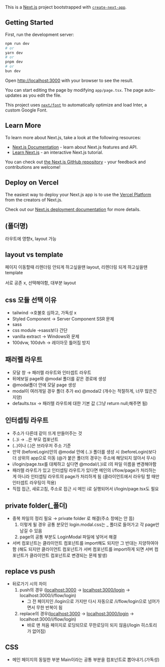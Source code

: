 This is a [Next.js](https://nextjs.org/) project bootstrapped with [`create-next-app`](https://github.com/vercel/next.js/tree/canary/packages/create-next-app).

## Getting Started

First, run the development server:

```bash
npm run dev
# or
yarn dev
# or
pnpm dev
# or
bun dev
```

Open [http://localhost:3000](http://localhost:3000) with your browser to see the result.

You can start editing the page by modifying `app/page.tsx`. The page auto-updates as you edit the file.

This project uses [`next/font`](https://nextjs.org/docs/basic-features/font-optimization) to automatically optimize and load Inter, a custom Google Font.

## Learn More

To learn more about Next.js, take a look at the following resources:

- [Next.js Documentation](https://nextjs.org/docs) - learn about Next.js features and API.
- [Learn Next.js](https://nextjs.org/learn) - an interactive Next.js tutorial.

You can check out [the Next.js GitHub repository](https://github.com/vercel/next.js/) - your feedback and contributions are welcome!

## Deploy on Vercel

The easiest way to deploy your Next.js app is to use the [Vercel Platform](https://vercel.com/new?utm_medium=default-template&filter=next.js&utm_source=create-next-app&utm_campaign=create-next-app-readme) from the creators of Next.js.

Check out our [Next.js deployment documentation](https://nextjs.org/docs/deployment) for more details.


## (폴더명)
라우트에 영향x, layout 가능

## layout vs template
페이지 이동할때 리렌더링 안되게 하고싶을땐 layout, 리렌더링 되게 하고싶을땐 template

서로 공존 x, 선택해야함, 대부분 layout

## css 모듈 선택 이유
- tailwind →호불호 심하고, 가독성 x
- Styled Component → Server Component SSR 문제
- sass
- css module →sass보다 간단
- vanilla extract → Windows와 문제
- 100dvw, 100dvh → 레이아웃 틀어짐 방지

## 패러렐 라우트
- 모달 창 → 패러렐 라우트와 인터셉트 라우트
- 뒤에보일 page와 @modal 폴더를 같은 경로에 생성
- @modal폴더 안에 모달 page 생성
- modal이 여러개일 경우 폴더 추가 ex) @modal2 (개수는 적절하게, 너무 많은건 지양)
- defaults.tsx -> 패러렐 라우트에 대한 기본 값 (그냥 return null;해주면 됨)

## 인터셉팅 라우트
- 주소가 다른데 같이 뜨게 만들어주는 것
- (..)i → ..은 부모 컴포넌트
- (..)이나 (.)은 브라우저 주소 기준
- 만약 (beforeLogin)안의 @modal 안에 (..)i 폴더를 생성 시 (beforeLogin)보다 더 상위의 app으로 이동 (@가 붙은 폴더의 경우는 주소에 해당되지 않아서 무시)
- i/login/page.tsx를 대체하고 싶다면 @modal/(.)i로 i의 파일 이름을 변경해야함
- 패러렐 라우트가 있고 인터셉팅 라우트가 있다면 메인의 i/flow/page가 처리하는 게 아니라 인터셉팅 라우트의 page가 처리하게 됨 (클라이언트에서 라우팅 할 때만 인터셉트 라우팅이 적용)
- 직접 접근, 새로고침, 주소로 접근 시 메인 i로 실행되어서 i/login/page.tsx도 필요

## private folder(_폴더)
- 중복 파일의 정리 필요 → private folder 로 해결(주소 창에는 안 뜸)
    1. 이렇게 될 경우 공통 분모인 login.modal.css는 _ 폴더로 들어가고 각 page만 남길 수 있음
    2. page의 공통 부분도 LoginModal 파일에 넣어서 해결
- 서버 컴포넌트는 클라이언트 컴포넌트를 import해도 되지만 그 반대는 지양하여야 함 (해도 되지만 클라이언트 컴포넌트가 서버 컴포넌트를 import하게 되면 서버 컴포넌트가 클라이언트 컴포넌트로 변경되는 문제 발생)

## replace vs push
- 뒤로가기 시의 차이
    1.  push의 경우 ([localhost:3000](http://localhost:3000) → [localhost:3000/login](http://localhost:3000/login) → localhost:3000/i/flow/login)
        - 그 전 페이지인 /login으로 가지만 다시 자동으로 /i/flow/login으로 넘어가면서 무한 반복이 됨
    2. replace의 경우([localhost:3000](http://localhost:3000) → [localhost:3000/login](http://localhost:3000/login) → localhost:3000/i/flow/login)
        - 바로 맨 처음 페이지로 로딩되므로 무한로딩이 되지 않음(/login 히스토리가 없어짐)

## CSS
- 메인 페이지의 동일한 부분 Main이라는 공통 부분을 컴포넌트로 뽑아내기.(가독성)